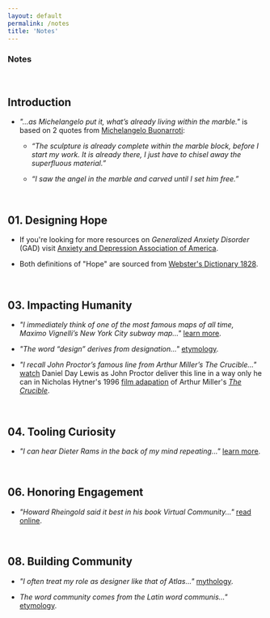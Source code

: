```yaml
---
layout: default
permalink: /notes
title: 'Notes'
---
```


### Notes

<div class="divider-full">&nbsp;</div>

## Introduction

- *"...as Michelangelo put it, what’s already living within the marble."* is based on 2 quotes from <a href="https://en.wikipedia.org/wiki/Michelangelo" class="note-highlight">Michelangelo Buonarroti</a>:

	- *“The sculpture is already complete within the marble block, before I start my work. It is already there, I just have to chisel away the superfluous material.”*

	- *“I saw the angel in the marble and carved until I set him free.”*

<div class="divider-full">&nbsp;</div>

## 01. Designing Hope

- If you're looking for more resources on *Generalized Anxiety Disorder* (GAD) visit <a href="https://www.adaa.org" class="note-highlight">Anxiety and Depression Association of America</a>.

- Both definitions of "Hope" are sourced from <a href="http://www.webstersdictionary1828.com/" class="note-highlight">Webster's Dictionary 1828</a>.

<div class="divider-full">&nbsp;</div>

## 03. Impacting Humanity

- *"I immediately think of one of the most famous maps of all time, Maximo Vignelli’s New York City subway map..."* <a href="https://en.wikipedia.org/wiki/Massimo_Vignelli" class="note-highlight">learn more</a>.

- *"The word “design” derives from designation..."* <a href="https://www.merriam-webster.com/dictionary/design" class="note-highlight">etymology</a>.

- *"I recall John Proctor’s famous line from Arthur Miller’s The Crucible..."* <a href="https://www.youtube.com/watch?v=K19FtgBlz2A" class="note-highlight">watch</a> Daniel Day Lewis as John Proctor deliver this line in a way only he can in Nicholas Hytner's 1996 <a href="https://www.imdb.com/title/tt0115988/" class="note-highlight">film adapation</a> of Arthur Miller's <a href="https://en.wikipedia.org/wiki/The_Crucible" class="note-highlight">*The Crucible*</a>.

<div class="divider-full">&nbsp;</div>

## 04. Tooling Curiosity

- *"I can hear Dieter Rams in the back of my mind repeating..."* <a href="https://en.wikipedia.org/wiki/Dieter_Rams" class="note-highlight">learn more</a>.

<div class="divider-full">&nbsp;</div>

## 06. Honoring Engagement

- *"Howard Rheingold said it best in his book Virtual Community..."* <a href="http://rheingold.com/vc/book/intro.html" class="note-highlight">read online</a>.

<div class="divider-full">&nbsp;</div>

## 08. Building Community

- *"I often treat my role as designer like that of Atlas..."* <a href="https://en.wikipedia.org/wiki/Atlas_(mythology)" class="note-highlight">mythology</a>.

- *The word community comes from the Latin word communis..."* <a href="https://www.merriam-webster.com/dictionary/community" class="note-highlight">etymology</a>.
